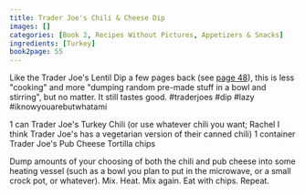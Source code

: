 ```yaml
---
title: Trader Joe's Chili & Cheese Dip
images: []
categories: [Book 2, Recipes Without Pictures, Appetizers & Snacks]
ingredients: [Turkey]
book2page: 55
---
```


Like the Trader Joe's Lentil Dip a few pages back (see [page 48](Trader_Joes_Lentil_Dip.md)), this is less "cooking" and more "dumping random pre-made stuff in a bowl and stirring", but no matter. It still tastes good. #traderjoes #dip #lazy #iknowyouarebutwhatami 

1 can Trader Joe's Turkey Chili (or use whatever chili you want; Rachel I think Trader Joe's has a vegetarian version of their canned chili) 
1 container Trader Joe's Pub Cheese 
Tortilla chips 

Dump amounts of your choosing of both the chili and pub cheese into some heating vessel (such as a bowl you plan to put in the microwave, or a small crock pot, or whatever). Mix. Heat. Mix again. Eat with chips. Repeat.